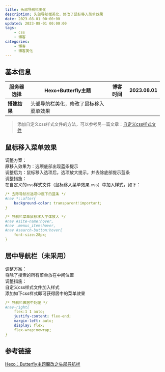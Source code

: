 ```yaml
---
title: 头部导航栏美化
description: 头部导航栏美化，修改了鼠标移入菜单效果
date: 2023-08-01 00:00:00
updated: 2023-08-01 00:00:00
tags: 
    - css
    - 博客
categories: 
    - 博客
    - 博客美化 
---
```


<a name="ILMNh"></a>
## 基本信息
| **服务器选择** | Hexo+Butterfly主题 | **博客时间** | 2023.08.01 |
| --- | --- | --- | --- |
| **搭建结果** | 头部导航栏美化，修改了鼠标移入菜单效果 |  |  |
> 添加自定义css样式文件的方法，可以参考另一篇文章：[自定义css样式文件](https://www.haichen.work/2023/08/01/%E8%87%AA%E5%AE%9A%E4%B9%89css%E6%A0%B7%E5%BC%8F%E6%96%87%E4%BB%B6/)
<a name="XItAT"></a>
## 鼠标移入菜单效果
调整方案：<br />原移入效果为：选项底部出现蓝条提示<br />调整后为：鼠标移入选项后，选项放大提示，并去除底部提示蓝条<br />调整措施：<br />在自定义的css样式文件（鼠标移入菜单效果.css）中加入样式，如下：
```yaml
/* 去除导航栏选项中底下的蓝条 */
#nav *::after{
    background-color: transparent!important;
}

/* 导航栏菜单鼠标移入字体放大 */
#nav #site-name:hover, 
#nav .menus_item:hover, 
#nav #search-button:hover{
    font-size:28px;
}
```
<a name="WwhBR"></a>
## 居中导航栏（未采用）
调整方案：<br />将除了搜索的所有菜单放在中间位置<br />调整措施：<br />自定义css样式文件加入样式<br />添加如下css样式即可获得居中的菜单效果
```yaml
/* 导航栏做居中处理 */
#nav-right{
    flex:1 1 auto;
    justify-content: flex-end;
    margin-left: auto;
    display: flex;
    flex-wrap:nowrap;
}
```
<a name="mTlRt"></a>
## 参考链接
[Hexo：Butterfly主题魔改之头部导航栏](https://blog.csdn.net/weixin_42464282/article/details/130985195)
